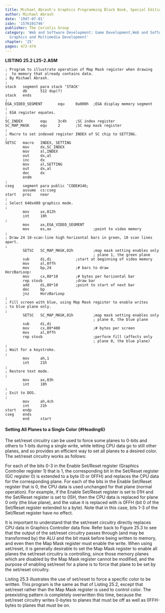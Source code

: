 ```yaml
---
title: Michael Abrash's Graphics Programming Black Book, Special Edition
author: Michael Abrash
date: '1997-07-01'
isbn: '1576101746'
publisher: The Coriolis Group
category: 'Web and Software Development: Game Development,Web and Software Development:
  Graphics and Multimedia Development'
chapter: '25'
pages: 472-474
---
```


**LISTING 25.2 L25-2.ASM**

    ; Program to illustrate operation of Map Mask register when drawing
    ;  to memory that already contains data.
    ; By Michael Abrash.
    ;
    stack   segment para stack ‘STACK'
            db      512 dup(?)
    stack   ends
    ;
    EGA_VIDEO_SEGMENT       equ     0a000h  ;EGA display memory segment
    ;
    ; EGA register equates.
    ;
    SC_INDEX        equ     3c4h    ;SC index register
    SC_MAP_MASK     equ     2       ;SC map mask register
    ;
    ; Macro to set indexed register INDEX of SC chip to SETTING.
    ;
    SETSC   macro   INDEX, SETTING
            mov     dx,SC_INDEX
            mov     al,INDEX
            out     dx,al
            inc     dx
            mov     al,SETTING
            out     dx,al
            dec     dx
            endm
    ;
    cseg    segment para public ‘CODE#146;
            assume  cs:cseg
    start   proc    near
    ;
    ; Select 640x480 graphics mode.
    ;
            mov     ax,012h
            int     10h
    ;
            mov     ax,EGA_VIDEO_SEGMENT
            mov     es,ax                   ;point to video memory
    ;
    ; Draw 24 10-scan-line high horizontal bars in green, 10 scan lines apart.
    ;
            SETSC   SC_MAP_MASK,02h         ;map mask setting enables only
                                            ; plane 1, the green plane
            sub     di,di           ;start at beginning of video memory
            mov     al,0ffh
            mov     bp,24           ;# bars to draw
    HorzBarLoop:
            mov     cx,80*10        ;# bytes per horizontal bar
            rep stosb               ;draw bar
            add     di,80*10        ;point to start of next bar
            dec     bp
            jnz     HorzBarLoop
    ;
    ; Fill screen with blue, using Map Mask register to enable writes
    ; to blue plane only.
    ;
            SETSC   SC_MAP_MASK,01h         ;map mask setting enables only
                                            ; plane 0, the blue plane
            sub     di,di
            mov     cx,80*480               ;# bytes per screen
            mov     al,0ffh
            rep stosb                       ;perform fill (affects only
                                            ; plane 0, the blue plane)
    ;
    ; Wait for a keystroke.
    ;
            mov     ah,1
            int     21h
    ;
    ; Restore text mode.
    ;
            mov     ax,03h
            int     10h
    ;
    ; Exit to DOS.
    ;
            mov     ah,4ch
            int     21h
    start   endp
    cseg    ends
            end     start

#### Setting All Planes to a Single Color {#Heading6}

The set/reset circuitry can be used to force some planes to 0-bits and
others to 1-bits during a single write, while letting CPU data go to
still other planes, and so provides an efficient way to set all planes
to a desired color. The set/reset circuitry works as follows:

For each of the bits 0-3 in the Enable Set/Reset register (Graphics
Controller register 1) that is 1, the corresponding bit in the Set/Reset
register (GC register 0) is extended to a byte (0 or 0FFH) and replaces
the CPU data for the corresponding plane. For each of the bits in the
Enable Set/Reset register that is 0, the CPU data is used unchanged for
that plane (normal operation). For example, if the Enable Set/Reset
register is set to 01H and the Set/Reset register is set to 05H, then
the CPU data is replaced for plane 0 only (the blue plane), and the
value it is replaced with is 0FFH (bit 0 of the Set/Reset register
extended to a byte). Note that in this case, bits 1-3 of the Set/Reset
register have no effect.

It is important to understand that the set/reset circuitry directly
replaces CPU data in Graphics Controller data flow. Refer back to Figure
25.3 to see that the output of the set/reset circuitry passes through
(and may be transformed by) the ALU and the bit mask before being
written to memory, and even then the Map Mask register must enable the
write. When using set/reset, it is generally desirable to set the Map
Mask register to enable all planes the set/reset circuitry is
controlling, since those memory planes which are disabled by the Map
Mask register cannot be modified, and the purpose of enabling set/reset
for a plane is to force that plane to be set by the set/reset circuitry.

Listing 25.3 illustrates the use of set/reset to force a specific color
to be written. This program is the same as that of Listing 25.2, except
that set/reset rather than the Map Mask register is used to control
color. The preexisting pattern is completely overwritten this time,
because the set/reset circuitry writes 0-bytes to planes that must be
off as well as 0FFH-bytes to planes that must be on.
